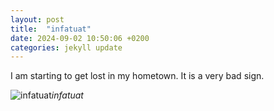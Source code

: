 ```yaml
---
layout: post
title:  "infatuat"
date: 2024-09-02 10:50:06 +0200
categories: jekyll update
---
```


I am starting to get lost in my hometown. It is a very bad sign.


![infatuat](https://lh3.googleusercontent.com/pw/AP1GczOUjbfoc7W4NXS43zrpYd2HlWyjwibeZM4VeWufYYiI8mIEPvqicOI__X-YnFIQ4muaQco4tZg-sk7i2_ZiP-YQ8kwsnDuyxi2Rh0xByAw8rDj-TgI=w0)*infatuat*&nbsp;



[jekyll-docs]: https://jekyllrb.com/docs/home
[jekyll-gh]:   https://github.com/jekyll/jekyll
[jekyll-talk]: https://talk.jekyllrb.com/
